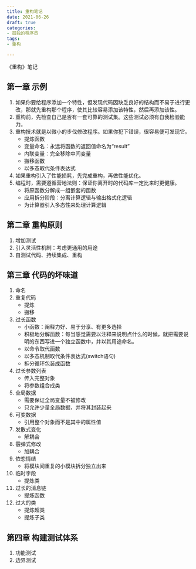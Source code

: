 ```yaml
---
title: 重构笔记
date: 2021-06-26
draft: true
categories:
- 孤独的程序员
tags:
- 重构

---
```


《重构》笔记

<!--more-->

## 第一章 示例

1. 如果你要给程序添加一个特性，但发现代码因缺乏良好的结构而不易于进行更改，那就先重构那个程序，使其比较容易添加该特性，然后再添加该性。
1. 重构前，先检查自己是否有一套可靠的测试集。这些测试必须有自我检验能力。
1. 重构技术就是以微小的步伐修改程序。如果你犯下错误，很容易便可发现它。
	* 提炼函数
	* 变量命名：永远将函数的返回值命名为“result”
	* 内联变量：完全移除中间变量
	* 搬移函数
	* 以多态取代条件表达式
1. 如果重构引入了性能损耗，先完成重构，再做性能优化。
1. 编程时，需要遵循营地法则：保证你离开时的代码库一定比来时更健康。
	* 将原函数分解成一组嵌套的函数
	* 应用拆分阶段：分离计算逻辑与输出格式化逻辑
	* 为计算器引入多态性来处理计算逻辑

## 第二章 重构原则

1. 增加测试
1. 引入灵活性机制：考虑更通用的用途
1. 自测试代码、持续集成、重构


## 第三章 代码的坏味道
1. 命名
1. 重复代码
	* 提炼
	* 搬移
1. 过长函数
	* 小函数：阐释力好、易于分享、有更多选择
	* 积极地分解函数：每当感觉需要以注释来说明点什么的时候，就把需要说明的东西写进一个独立函数中，并以其用途命名。
	* 以命令取代函数
	* 以多态机制取代条件表达式(switch语句)
	* 拆分循环包装成函数
1. 过长参数列表
	* 传入完整对象
	* 将参数组合成类
1. 全局数据
	* 需要保证全局变量不被修改
	* 只允许少量全局数据，并将其封装起来
1. 可变数据
	* 引用整个对象而不是其中的属性值
1. 发散式变化
	* 解耦合
1. 霰弹式修改
	* 加耦合
1. 依恋情结
	* 将模块间重复的小模块拆分独立出来
1. 临时字段
	* 提炼类
1. 过长的消息链
	* 提炼函数
1. 过大的类
	* 提炼超类
	* 提炼子类

## 第四章 构建测试体系

1. 功能测试
1. 边界测试















